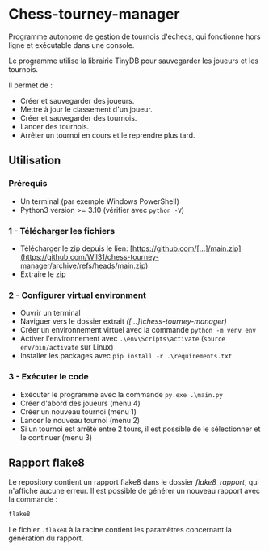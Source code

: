 # Chess-tourney-manager
Programme autonome de gestion de tournois d'échecs, qui fonctionne hors ligne et exécutable dans une console.

Le programme utilise la librairie TinyDB pour sauvegarder les joueurs et les tournois.

Il permet de :
- Créer et sauvegarder des joueurs.
- Mettre à jour le classement d'un joueur.
- Créer et sauvegarder des tournois.
- Lancer des tournois.
- Arrêter un tournoi en cours et le reprendre plus tard.

## Utilisation
### Prérequis
* Un terminal (par exemple Windows PowerShell)
* Python3 version >= 3.10 (vérifier avec `python -V`)

### 1 - Télécharger les fichiers
* Télécharger le zip depuis le lien: 
[https://github.com/[...]/main.zip](https://github.com/Wil31/chess-tourney-manager/archive/refs/heads/main.zip)
* Extraire le zip

### 2 - Configurer virtual environment
* Ouvrir un terminal
* Naviguer vers le dossier extrait _([...]\chess-tourney-manager)_
* Créer un environnement virtuel avec la commande `python -m venv env`
* Activer l'environnement avec `.\env\Scripts\activate` (`source env/bin/activate` sur Linux)
* Installer les packages avec `pip install -r .\requirements.txt`

### 3 - Exécuter le code
* Exécuter le programme avec la commande `py.exe .\main.py`
* Créer d'abord des joueurs (menu 4)
* Créer un nouveau tournoi (menu 1)
* Lancer le nouveau tournoi (menu 2)
* Si un tournoi est arrêté entre 2 tours, il est possible de le sélectionner 
et le continuer (menu 3)

## Rapport flake8

Le repository contient un rapport flake8 dans le dossier _flake8_rapport_, qui n'affiche aucune erreur. 
Il est possible de générer un nouveau rapport avec la commande :
```bash
flake8
```

Le fichier ```.flake8``` à la racine contient les paramètres concernant la génération du rapport.